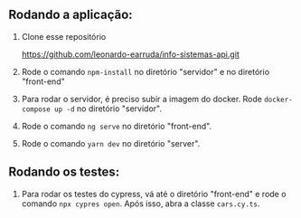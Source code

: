 ## Rodando a aplicação:
1. Clone esse repositório

      https://github.com/leonardo-earruda/info-sistemas-api.git
      
2. Rode o comando `npm-install` no diretório "servidor" e no diretório "front-end"

3. Para rodar o servidor, é preciso subir a imagem do docker. Rode `docker-compose up -d` no diretório "servidor".

4. Rode o comando `ng serve` no diretório "front-end".

5. Rode o comando `yarn dev` no diretório "server".


## Rodando os testes: 

1. Para rodar os testes do cypress, vá até o diretório "front-end" e rode o comando `npx cypres open`. Após isso, abra a classe `cars.cy.ts`.
